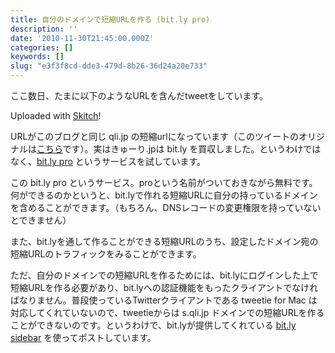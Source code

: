```yaml
---
title: 自分のドメインで短縮URLを作る (bit.ly pro)
description: ''
date: '2010-11-30T21:45:00.000Z'
categories: []
keywords: []
slug: "e3f3f8cd-dde3-479d-8b26-36d24a20e733"
---
```

ここ数日、たまに以下のようなURLを含んだtweetをしています。

Uploaded with [Skitch](http://skitch.com)!

URLがこのブログと同じ qli.jp の短縮urlになっています（このツイートのオリジナルは[こちら](http://twitter.com/hiro/status/9498282535419904)です）。実はきゅーり.jpは bit.ly を買収しました。というわけではなく、[bit.ly pro](http://bit.ly/pro/) というサービスを試しています。

この bit.ly pro というサービス。proという名前がついておきながら無料です。何ができるのかというと、bit.lyで作れる短縮URLに自分の持っているドメインを含めることができます。（もちろん、DNSレコードの変更権限を持っていないとできません）

また、bit.lyを通して作ることができる短縮URLのうち、設定したドメイン宛の短縮URLのトラフィックをみることができます。

ただ、自分のドメインでの短縮URLを作るためには、bit.lyにログインした上で短縮URLを作る必要があり、bit.lyへの認証機能をもったクライアントでなければなりません。普段使っているTwitterクライアントである tweetie for Mac は対応してくれていないので、tweetieからは s.qli.jp ドメインでの短縮URLを作ることができないのです。というわけで、bit.lyが提供してくれている [bit.ly sidebar](http://bit.ly/pages/sidebar) を使ってポストしています。